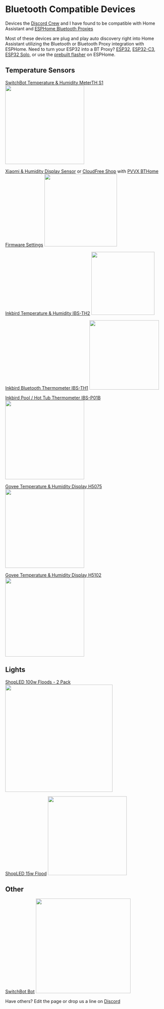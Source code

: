 # Bluetooth Compatible Devices

Devices the [Discord Crew](https://discord.digiblur.com) and I have found to be compatible with Home Assistant and [ESPHome Bluetooth Proxies](/2022/09/07/home-assistant-esphome-bluetooth-proxy-how-to)  

Most of these devices are plug and play auto discovery right into Home Assistant utilizing the Bluetooth or Bluetooth Proxy integration with ESPHome.  Need to turn your ESP32 into a BT Proxy?  [ESP32](/wiki/ha/esphome-bluetooth-proxy-esp32), [ESP32-C3](/wiki/ha/esphome-bluetooth-proxy-esp32c3), [ESP32 Solo](/wiki/ha/esphome-bluetooth-proxy-esp32solo), or use the [prebuilt flasher](https://esphome.github.io/bluetooth-proxies/) on ESPHome. 

## Temperature Sensors

[SwitchBot Temperature & Humidity MeterTH S1](https://amzn.to/3Dlu6qi)
<a href="https://amzn.to/3Dlu6qi"><img src="/img/devices/switchbot-meter-th-s1.webp" width="250" /></a>

[Xiaomi & Humidity Display Sensor](https://s.click.aliexpress.com/e/_AUojlM) or [CloudFree Shop](https://cloudfree.shop/product/xiaomi-mijia-bluetooth-temperature-and-humidity-sensor/?ref=digiblur) with [PVVX BTHome Firmware Settings](https://github.com/pvvx/ATC_MiThermometer)
<a href="https://s.click.aliexpress.com/e/_AUojlM"><img src="/img/devices/xiaomi_lywsd03mmc.webp" width="230" /></a>

[Inkbird Temperature & Humidity IBS-TH2](https://amzn.to/3D3lqWY)
<a href="https://amzn.to/3D3lqWY"><img src="/img/devices/inkbird-ibs-th2.webp" width="200" /></a>

[Inkbird Bluetooth Thermometer IBS-TH1](https://amzn.to/3zP6RUX)
<a href="https://amzn.to/3zP6RUX"><img src="/img/devices/inkbird-ibs-th1.webp" width="220" /></a>

[Inkbird Pool / Hot Tub Thermometer IBS-P01B](https://amzn.to/3TO8xWB)
<a href="https://amzn.to/3TO8xWB"><img src="/img/devices/inkbird-ibs-p01b.webp" width="250" /></a>

[Govee Temperature & Humidity Display H5075](https://amzn.to/3DiPPPK)
<a href="https://amzn.to/3DiPPPK"><img src="/img/devices/govee_h5075.webp" width="250" /></a>

[Govee Temperature & Humidity Display H5102](https://amzn.to/3WJV4Ry)
<a href="https://amzn.to/3WJV4Ry"><img src="/img/devices/govee_h5102.webp" width="250" /></a>

## Lights

[ShopLED 100w Floods - 2 Pack](https://amzn.to/3Wg2lYO)
<a href="https://amzn.to/3Wg2lYO"><img src="/img/devices/shopled_ble_flood_100w.webp" width="340" /></a>

[ShopLED 15w Flood](https://amzn.to/3sI2Ux4)
<a href="https://amzn.to/3sI2Ux4"><img src="/img/devices/shopled_ble_flood_15w.webp" width="250" /></a>

## Other

[SwitchBot Bot](https://amzn.to/3fdNiP1)
<a href="https://amzn.to/3fdNiP1"><img src="/img/devices/switchbot-bot-977904.webp" width="300" /></a>

Have others?  Edit the page or drop us a line on [Discord](https://discord.digiblur.com)